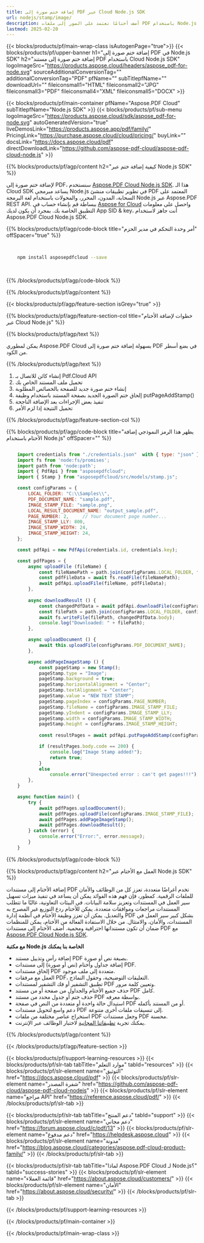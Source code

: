 ```yaml
---
title: إضافة ختم صورة إلى PDF عبر Cloud Node.js SDK
url: nodejs/stamp/image/
description: أضف أختامًا تعتمد على الصور إلى ملفات PDF باستخدام Node.js وAspose.PDF Cloud SDK.
lastmod: 2025-02-20
---
```


{{< blocks/products/pf/main-wrap-class isAutogenPage="true">}}
{{< blocks/products/pf/upper-banner h1="إضافة ختم صورة إلى PDF في Node.js SDK" h2="إضافة ختم صورة إلى مستند PDF باستخدام Cloud Node.js SDK" logoImageSrc="https://products.aspose.cloud/headers/aspose_pdf-for-node.svg" sourceAdditionalConversionTag="" additionalConversionTag="PDF" pfName="" subTitlepfName="" downloadUrl="" fileiconsmall1="HTML" fileiconsmall2="JPG" fileiconsmall3="PDF" fileiconsmall4="XML" fileiconsmall5="DOCX" >}}

{{< blocks/products/pf/main-container pfName="Aspose.PDF Cloud" subTitlepfName="Node.js SDK" >}}
{{< blocks/products/pf/sub-menu logoImageSrc="https://products.aspose.cloud/sdk/aspose_pdf-for-node.svg"
autoGeneratedVersion="true"
liveDemosLink="https://products.aspose.app/pdf/family/" PricingLink="https://purchase.aspose.cloud/cloud/pricing/" buyLink="" docsLink="https://docs.aspose.cloud/pdf"  directDownloadLink="https://github.com/aspose-pdf-cloud/aspose-pdf-cloud-node.js" >}}

{{% blocks/products/pf/agp/content h2="كيفية إضافة ختم عبر Node.js SDK" %}}

لإضافة ختم صورة إلى PDF، سنستخدم
[Aspose.PDF Cloud Node.js SDK](https://products.aspose.cloud/pdf/nodejs/). هذا الـ Cloud SDK يساعد مبرمجي Node.js في تطوير تطبيقات منشئ PDF المعتمد على السحابة، المدون، المحرر، والمحولات باستخدام لغة البرمجة Node.js عبر Aspose.PDF REST API. ببساطة قم بإنشاء حساب في [Aspose for Cloud](https://dashboard.aspose.cloud/#/apps) واحصل على معلومات التطبيق الخاصة بك. بمجرد أن يكون لديك App SID & key، أنت جاهز لاستخدام Aspose.PDF Cloud Node.js SDK.

{{% blocks/products/pf/agp/code-block title="أمر وحدة التحكم في مدير الحزم" offSpacer="true" %}}

```bash

     
    npm install asposepdfcloud --save
     
     

```

{{% /blocks/products/pf/agp/code-block %}}

{{% /blocks/products/pf/agp/content %}}

{{< blocks/products/pf/agp/feature-section isGrey="true" >}}

{{% blocks/products/pf/agp/feature-section-col title="خطوات لإضافة الأختام عبر Cloud Node.js" %}}

{{% blocks/products/pf/agp/text %}}

يمكن لمطوري Aspose.PDF Cloud بسهولة إضافة ختم صورة إلى PDF في بضع أسطر من الكود.

{{% /blocks/products/pf/agp/text %}}

1. إنشاء كائن للاتصال بـ Pdf.Cloud API
1. تحميل ملف المستند الخاص بك
1. إنشاء ختم صورة جديد للصفحة بالخصائص المطلوبة
1. إلحاق ختم الصورة الجديد بصفحة المستند باستخدام وظيفة putPageAddStamp()
1. تنفيذ بعض الإجراءات بعد الإضافة الناجحة
1. تحميل النتيجة إذا لزم الأمر

{{% /blocks/products/pf/agp/feature-section-col %}}


{{% blocks/products/pf/agp/code-block title="يظهر هذا الرمز النموذجي إضافة الأختام باستخدام Node.js" offSpacer="" %}}

```js

    import credentials from "./credentials.json"  with { type: "json" };
    import fs from 'node:fs/promises';
    import path from 'node:path';
    import { PdfApi } from "asposepdfcloud";
    import { Stamp } from "asposepdfcloud/src/models/stamp.js"; 

    const configParams = {
        LOCAL_FOLDER: "C:\\Samples\\",
        PDF_DOCUMENT_NAME: "sample.pdf",
        IMAGE_STAMP_FILE: "sample.png",
        LOCAL_RESULT_DOCUMENT_NAME: "output_sample.pdf",
        PAGE_NUMBER: 2,     // Your document page number...
        IMAGE_STAMP_LLY: 800,
        IMAGE_STAMP_WIDTH: 24,
        IMAGE_STAMP_HEIGHT: 24,
    };

    const pdfApi = new PdfApi(credentials.id, credentials.key);

    const pdfPages = {
        async uploadFile (fileName) {
            const fileNamePath = path.join(configParams.LOCAL_FOLDER, fileName);
            const pdfFileData = await fs.readFile(fileNamePath);
            await pdfApi.uploadFile(fileName, pdfFileData);
        },
                        
        async downloadResult () {
            const changedPdfData = await pdfApi.downloadFile(configParams.PDF_DOCUMENT_NAME);
            const filePath = path.join(configParams.LOCAL_FOLDER, configParams.LOCAL_RESULT_DOCUMENT_NAME);
            await fs.writeFile(filePath, changedPdfData.body);
            console.log("Downloaded: " + filePath);
        },

        async uploadDocument () {
            await this.uploadFile(configParams.PDF_DOCUMENT_NAME);
        },

        async addPageImageStamp () {
            const pageStamp = new Stamp();
            pageStamp.type = "Image";
            pageStamp.background = true;
            pageStamp.horizontalAlignment = "Center";
            pageStamp.textAlignment = "Center";
            pageStamp.value = "NEW TEXT STAMP";
            pageStamp.pageIndex = configParams.PAGE_NUMBER;
            pageStamp.fileName = configParams.IMAGE_STAMP_FILE;
            pageStamp.yIndent = configParams.IMAGE_STAMP_LLY;
            pageStamp.width = configParams.IMAGE_STAMP_WIDTH;
            pageStamp.height = configParams.IMAGE_STAMP_HEIGHT;
            
            const resultPages = await pdfApi.putPageAddStamp(configParams.PDF_DOCUMENT_NAME, configParams.PAGE_NUMBER, pageStamp);

            if (resultPages.body.code == 200) {
                console.log("Image Stamp added!");
                return true;
            }
            else
                console.error("Unexpected error : can't get pages!!!");
        },
    }

    async function main() {
        try {
            await pdfPages.uploadDocument();
            await pdfPages.uploadFile(configParams.IMAGE_STAMP_FILE);
            await pdfPages.addPageImageStamp();
            await pdfPages.downloadResult();
        } catch (error) {
            console.error("Error:", error.message);
        }
    }
```

{{% /blocks/products/pf/agp/code-block %}}

{{% blocks/products/pf/agp/content h2="العمل مع الأختام عبر Node.js SDK" %}}

إضافة الأختام إلى مستندات PDF تخدم أغراضًا متعددة، تعزز كل من الوظائف والأمان للملفات الرقمية. كمطور، فإن فهم هذه الفوائد يمكن أن يساعد في تنفيذ ميزات تسهيل سير العمل في المستندات وتعزيز سلامة البيانات.​ في البيئات التعاونية، غالبًا ما تتطلب المستندات مراجعات وموافقات متعددة. يمكن للأختام ردع التوزيع غير المصرح به والتعديل. يمكن أن تعزز وظيفة الأختام في أنظمة إدارة PDF بشكل كبير سير العمل في المستندات، والأمان، والامتثال. من خلال الاستفادة الفعالة من الأختام، يمكن للمنظمات ضمان أن تكون مستنداتها احترافية ومحمية.
أضف الأختام إلى مستندات PDF مع [Aspose.PDF Cloud Node.js SDK](https://products.aspose.cloud/pdf/nodejs/).

**مع مكتبة Node.js الخاصة بنا يمكنك**

+ إضافة رأس وتذييل مستند PDF بصيغة نص أو صورة.
+ إضافة جداول وأختام (نص أو صورة) إلى مستندات PDF.
+ إلحاق مستندات PDF متعددة إلى ملف موجود.
+ العمل مع مرفقات PDF، التعليقات التوضيحية، وحقول النماذج.
+ تطبيق التشفير أو فك التشفير لمستندات PDF وتعيين كلمة مرور.
+ حذف جميع الأختام والجداول من صفحة أو من مستند PDF كامل.
+ حذف ختم أو جدول محدد من مستند PDF بواسطة معرفه.
+ استبدال حالة واحدة أو متعددة من النص في صفحة PDF أو من المستند بأكمله.
+ دعم واسع لتحويل مستندات PDF إلى تنسيقات ملفات أخرى متنوعة.
+ استخراج عناصر مختلفة من ملفات PDF وجعل مستندات PDF محسنة.
+ يمكنك تجربة [تطبيقاتنا المجانية](https://products.aspose.app/pdf/family/) لاختبار الوظائف عبر الإنترنت.

{{% /blocks/products/pf/agp/content %}}

{{< /blocks/products/pf/agp/feature-section >}}

{{< blocks/products/pf/support-learning-resources >}}
{{< blocks/products/pf/slr-tab tabTitle="موارد التعلم" tabId="resources" >}}
{{< blocks/products/pf/slr-element name="التوثيق" href="https://docs.aspose.cloud/pdf" >}}
{{< blocks/products/pf/slr-element name="شفرة المصدر" href="https://github.com/aspose-pdf-cloud/aspose-pdf-cloud-nodejs" >}}
{{< blocks/products/pf/slr-element name="مراجع API" href="https://reference.aspose.cloud/pdf/" >}}
{{< /blocks/products/pf/slr-tab >}}

{{< blocks/products/pf/slr-tab tabTitle="دعم المنتج" tabId="support" >}}
{{< blocks/products/pf/slr-element name="دعم مجاني" href="https://forum.aspose.cloud/c/pdf/13" >}}
{{< blocks/products/pf/slr-element name="دعم مدفوع" href="https://helpdesk.aspose.cloud" >}}
{{< blocks/products/pf/slr-element name="مدونة" href="https://blog.aspose.cloud/categories/aspose.pdf-cloud-product-family/" >}}
{{< /blocks/products/pf/slr-tab >}}

{{< blocks/products/pf/slr-tab tabTitle="لماذا Aspose.PDF Cloud لـ Node.js؟" tabId="success-stories" >}}
{{< blocks/products/pf/slr-element name="قائمة العملاء" href="https://about.aspose.cloud/customers/" >}}
{{< blocks/products/pf/slr-element name="الأمان" href="https://about.aspose.cloud/security/" >}}
{{< /blocks/products/pf/slr-tab >}}

{{< /blocks/products/pf/support-learning-resources >}}

<!-- aboutfile ينتهي -->

{{< /blocks/products/pf/main-container >}}

{{< /blocks/products/pf/main-wrap-class >}}



